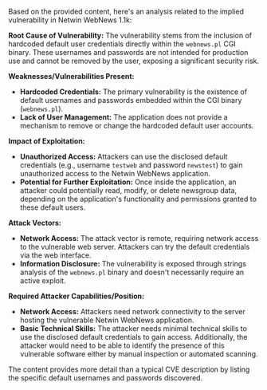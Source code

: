 Based on the provided content, here's an analysis related to the implied vulnerability in Netwin WebNews 1.1k:

**Root Cause of Vulnerability:**
The vulnerability stems from the inclusion of hardcoded default user credentials directly within the `webnews.pl` CGI binary. These usernames and passwords are not intended for production use and cannot be removed by the user, exposing a significant security risk.

**Weaknesses/Vulnerabilities Present:**
*   **Hardcoded Credentials:** The primary vulnerability is the existence of default usernames and passwords embedded within the CGI binary (`webnews.pl`).
*   **Lack of User Management:** The application does not provide a mechanism to remove or change the hardcoded default user accounts.

**Impact of Exploitation:**
*   **Unauthorized Access:** Attackers can use the disclosed default credentials (e.g., username `testweb` and password `newstest`) to gain unauthorized access to the Netwin WebNews application.
*   **Potential for Further Exploitation:** Once inside the application, an attacker could potentially read, modify, or delete newsgroup data, depending on the application's functionality and permissions granted to these default users.

**Attack Vectors:**
*   **Network Access:** The attack vector is remote, requiring network access to the vulnerable web server. Attackers can try the default credentials via the web interface.
*   **Information Disclosure:** The vulnerability is exposed through strings analysis of the `webnews.pl` binary and doesn't necessarily require an active exploit.

**Required Attacker Capabilities/Position:**
*   **Network Access:** Attackers need network connectivity to the server hosting the vulnerable Netwin WebNews application.
*   **Basic Technical Skills:** The attacker needs minimal technical skills to use the disclosed default credentials to gain access. Additionally, the attacker would need to be able to identify the presence of this vulnerable software either by manual inspection or automated scanning.

The content provides more detail than a typical CVE description by listing the specific default usernames and passwords discovered.